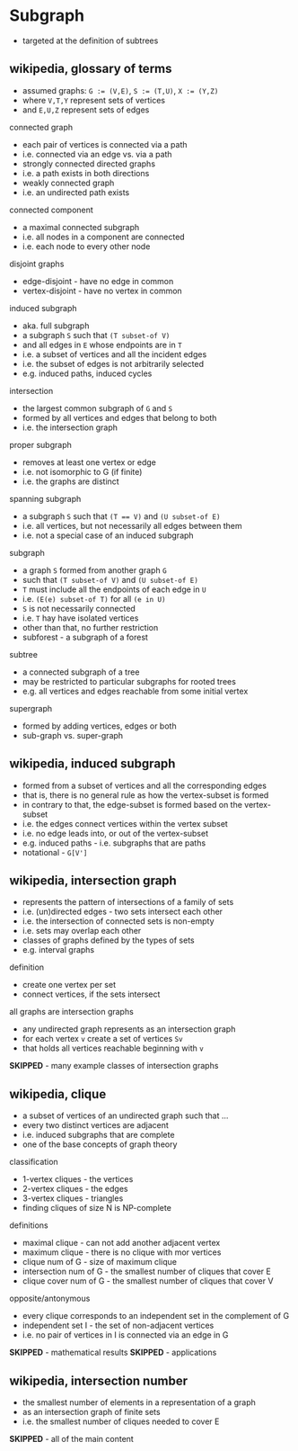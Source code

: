 
<!-- ======================================================================= -->
# Subgraph

* targeted at the definition of subtrees

<!-- ======================================================================= -->
## wikipedia, glossary of terms

* assumed graphs: `G := (V,E)`, `S := (T,U)`, `X := (Y,Z)`
* where `V,T,Y` represent sets of vertices
* and `E,U,Z` represent sets of edges

connected graph

* each pair of vertices is connected via a path
* i.e. connected via an edge vs. via a path
* strongly connected directed graphs
* i.e. a path exists in both directions
* weakly connected graph
* i.e. an undirected path exists

connected component

* a maximal connected subgraph
* i.e. all nodes in a component are connected
* i.e. each node to every other node

disjoint graphs

* edge-disjoint - have no edge in common
* vertex-disjoint - have no vertex in common

induced subgraph

* aka. full subgraph
* a subgraph `S` such that `(T subset-of V)`
* and all edges in `E` whose endpoints are in `T`
* i.e. a subset of vertices and all the incident edges
* i.e. the subset of edges is not arbitrarily selected
* e.g. induced paths, induced cycles

intersection

* the largest common subgraph of `G` and `S`
* formed by all vertices and edges that belong to both
* i.e. the intersection graph

proper subgraph

* removes at least one vertex or edge
* i.e. not isomorphic to G (if finite)
* i.e. the graphs are distinct

spanning subgraph

* a subgraph `S` such that `(T == V)` and `(U subset-of E)`
* i.e. all vertices, but not necessarily all edges between them
* i.e. not a special case of an induced subgraph

subgraph

* a graph `S` formed from another graph `G`
* such that `(T subset-of V)` and `(U subset-of E)`
* `T` must include all the endpoints of each edge in `U`
* i.e. `(E(e) subset-of T)` for all `(e in U)`
* `S` is not necessarily connected
* i.e. `T` hay have isolated vertices
* other than that, no further restriction
* subforest - a subgraph of a forest

subtree

* a connected subgraph of a tree
* may be restricted to particular subgraphs for rooted trees
* e.g. all vertices and edges reachable from some initial vertex

supergraph

* formed by adding vertices, edges or both
* sub-graph vs. super-graph

<!-- ======================================================================= -->
## wikipedia, induced subgraph

* formed from a subset of vertices and all the corresponding edges
* that is, there is no general rule as how the vertex-subset is formed
* in contrary to that, the edge-subset is formed based on the vertex-subset
* i.e. the edges connect vertices within the vertex subset
* i.e. no edge leads into, or out of the vertex-subset
* e.g. induced paths - i.e. subgraphs that are paths
* notational - `G[V']`

<!-- ======================================================================= -->
## wikipedia, intersection graph

* represents the pattern of intersections of a family of sets
* i.e. (un)directed edges - two sets intersect each other
* i.e. the intersection of connected sets is non-empty
* i.e. sets may overlap each other
* classes of graphs defined by the types of sets
* e.g. interval graphs

definition

* create one vertex per set
* connect vertices, if the sets intersect

all graphs are intersection graphs

* any undirected graph represents as an intersection graph
* for each vertex `v` create a set of vertices `Sv`
* that holds all vertices reachable beginning with `v`

**SKIPPED** - many example classes of intersection graphs

<!-- ======================================================================= -->
## wikipedia, clique

* a subset of vertices of an undirected graph such that ...
* every two distinct vertices are adjacent
* i.e. induced subgraphs that are complete
* one of the base concepts of graph theory

classification

* 1-vertex cliques - the vertices
* 2-vertex cliques - the edges
* 3-vertex cliques - triangles
* finding cliques of size N is NP-complete

definitions

* maximal clique - can not add another adjacent vertex
* maximum clique - there is no clique with mor vertices
* clique num of G - size of maximum clique
* intersection num of G - the smallest number of cliques that cover E
* clique cover num of G - the smallest number of cliques that cover V

opposite/antonymous

* every clique corresponds to an independent set in the complement of G
* independent set I - the set of non-adjacent vertices
* i.e. no pair of vertices in I is connected via an edge in G

**SKIPPED** - mathematical results
**SKIPPED** - applications

<!-- ======================================================================= -->
## wikipedia, intersection number

* the smallest number of elements in a representation of a graph
* as an intersection graph of finite sets
* i.e. the smallest number of cliques needed to cover E

**SKIPPED** - all of the main content
